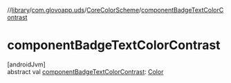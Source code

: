 //[library](../../../index.md)/[com.glovoapp.uds](../index.md)/[CoreColorScheme](index.md)/[componentBadgeTextColorContrast](component-badge-text-color-contrast.md)

# componentBadgeTextColorContrast

[androidJvm]\
abstract val [componentBadgeTextColorContrast](component-badge-text-color-contrast.md): [Color](https://developer.android.com/reference/kotlin/androidx/compose/ui/graphics/Color.html)
